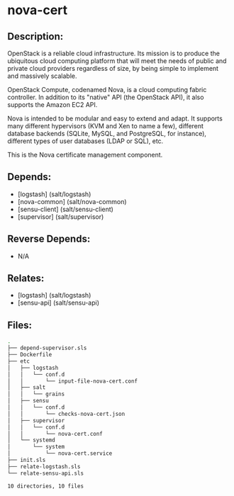 # nova-cert

## Description:

OpenStack is a reliable cloud infrastructure. Its mission is to produce the ubiquitous cloud computing platform that will meet the needs of public and private cloud providers regardless of size, by being simple to implement and massively scalable.

OpenStack Compute, codenamed Nova, is a cloud computing fabric controller. In addition to its "native" API (the OpenStack API), it also supports the Amazon EC2 API.

Nova is intended to be modular and easy to extend and adapt. It supports many different hypervisors (KVM and Xen to name a few), different database backends (SQLite, MySQL, and PostgreSQL, for instance), different types of user databases (LDAP or SQL), etc.

This is the Nova certificate management component.

## Depends:

  -  [logstash] (salt/logstash)
  -  [nova-common] (salt/nova-common)
  -  [sensu-client] (salt/sensu-client)
  -  [supervisor] (salt/supervisor)

## Reverse Depends:

  -  N/A

## Relates:

  -  [logstash] (salt/logstash)
  -  [sensu-api] (salt/sensu-api)

## Files:

```bash
.
├── depend-supervisor.sls
├── Dockerfile
├── etc
│   ├── logstash
│   │   └── conf.d
│   │       └── input-file-nova-cert.conf
│   ├── salt
│   │   └── grains
│   ├── sensu
│   │   └── conf.d
│   │       └── checks-nova-cert.json
│   ├── supervisor
│   │   └── conf.d
│   │       └── nova-cert.conf
│   └── systemd
│       └── system
│           └── nova-cert.service
├── init.sls
├── relate-logstash.sls
└── relate-sensu-api.sls

10 directories, 10 files
```
